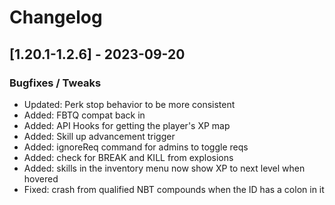 # Changelog

## [1.20.1-1.2.6] - 2023-09-20
### Bugfixes / Tweaks
- Updated: Perk stop behavior to be more consistent
- Added: FBTQ compat back in
- Added: API Hooks for getting the player's XP map
- Added: Skill up advancement trigger
- Added: ignoreReq command for admins to toggle reqs
- Added: check for BREAK and KILL from explosions
- Added: skills in the inventory menu now show XP to next level when hovered
- Fixed: crash from qualified NBT compounds when the ID has a colon in it